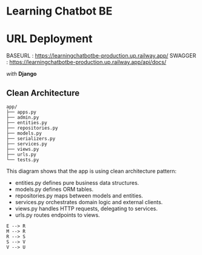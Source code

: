 # Learning Chatbot BE

# URL Deployment
BASEURL : https://learningchatbotbe-production.up.railway.app/
SWAGGER : https://learningchatbotbe-production.up.railway.app/api/docs/

_with_ **Django**

## Clean Architecture

```text
app/
├── apps.py              
├── admin.py             
├── entities.py          
├── repositories.py      
├── models.py           
├── serializers.py   
├── services.py     
├── views.py           
├── urls.py             
└── tests.py 
```

This diagram shows that the app is using clean architecture pattern:
- entities.py defines pure business data structures.
- models.py defines ORM tables.
- repositories.py maps between models and entities.
- services.py orchestrates domain logic and external clients.
- views.py handles HTTP requests, delegating to services.
- urls.py routes endpoints to views.

```text
E --> R
M --> R
R --> S
S --> V
V --> U
```